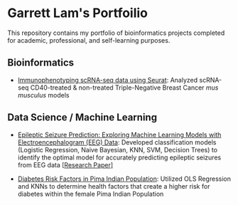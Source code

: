 # Garrett Lam's Portfoilio
This repository contains my portfolio of bioinformatics projects completed for academic, professional, and self-learning purposes.

## Bioinformatics

- [Immunophenotyping scRNA-seq data using Seurat](https://github.com/garrett-lam/garrett-lam.github.io/blob/main/hollern_lab/scRNA_immunophenotyping.md): Analyzed scRNA-seq CD40-treated & non-treated Triple-Negative Breast Cancer *mus musculus* models

## Data Science / Machine Learning

- [Epileptic Seizure Prediction: Exploring Machine Learning Models with Electroencephalogram (EEG) Data](): Developed classification models (Logistic Regression, Naive Bayesian, KNN, SVM, Decision Trees) to identify the optimal model for accurately predicting epileptic seizures from EEG data [[Research Paper]](https://docs.google.com/document/d/1z0yGWbZPRzeD8ya7fw3oiiN10p57gkzswT-5CzGyN3A/edit?usp=sharing)

- [Diabetes Risk Factors in Pima Indian Population](https://github.com/garrett-lam/garrett-lam.github.io/blob/main/cogs/diabetes_risk_factors.ipynb): Utilized OLS Regression and KNNs to determine health factors that create a higher risk for diabetes within the female Pima Indian Population
